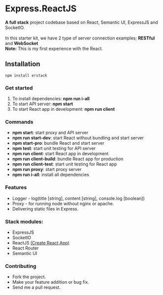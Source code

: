 
# Express.ReactJS
**A full stack** project codebase based on React, Semantic UI, ExpressJS and SocketIO.
<br /><br />In this starter kit, we have 2 type of server connection examples; **RESTful** and **WebSocket**
<br /> **Note:** This is my first experience with the React.

## Installation

    npm install erstack

### Get started
1. To install dependencies: **npm run i-all**<br />
2. To start API server: **npm start**<br />
3. To start React app in development: **npm run client**

### Commands
- **npm start**: start proxy and API server
- **npm run start-dev**: start React without bundling and start server
- **npm start-pro**: bundle React and start server
- **npm test**: start unit testing for API server
- **npm run client**: start React app in development
- **npm run client-build**: bundle React app for production
- **npm run client-test**: start unit testing for React app
- **npm run proxy**: start proxy server
- **npm run i-all**: install all dependencies

### Features
- Logger - log(title [string], content [string], console.log [boolean])
- Proxy - for running node without nginx or apache.
- Delivering static files in Express.

### Stack modules:
 - ExpressJS
 - SocketIO
 - ReactJS [(Create React App)](https://github.com/facebook/create-react-app)
 - React Router
 - Semantic UI
 
### Contributing  
 * Fork the project.
 * Make your feature addition or bug fix.
 * Send me a pull request.
